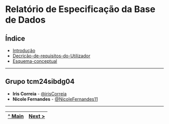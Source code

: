 # Relatório de Especificação da Base de Dados

## Índice
- [Introdução](REI01.md)
- [Decrição-de-requisitos-do-Utilizador](REI02-md)
- [Esquema-conceptual](REI03.md)

---

## Grupo tcm24sibdg04

- **Iris Correia** - [@irisCorreia](https://github.com/irisCorreia)
- **Nicole Fernandes** - [@NicoleFernandes11](https://github.com/NicoleFernandes11)

---

[^ Main](../../README.md) | [Next >](REBD01.md) |
|:----------------------------------:|:----------------------------------:|

